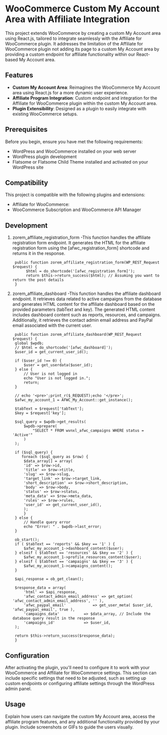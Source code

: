 # WooCommerce Custom My Account Area with Affiliate Integration

This project extends WooCommerce by creating a custom My Account area using React.js, tailored to integrate seamlessly with the Affiliate for WooCommerce plugin. It addresses the limitation of the Affiliate for WooCommerce plugin not adding its page to a custom My Account area by providing a custom endpoint for affiliate functionality within our React-based My Account area.

## Features

- **Custom My Account Area**: Reimagines the WooCommerce My Account area using React.js for a more dynamic user experience.
- **Affiliate Program Integration**: Custom endpoint and integration for the Affiliate for WooCommerce plugin within the custom My Account area.
- **Plugin Extensibility**: Designed as a plugin to easily integrate with existing WooCommerce setups.

## Prerequisites

Before you begin, ensure you have met the following requirements:
- WordPress and WooCommerce installed on your web server
- WordPress plugin development
- Flatsome or Flatsome Child Theme installed and activated on your WordPress site

## Compatibility

This project is compatible with the following plugins and extensions:
- Affiliate for WooCommerce:
- WooCommerce Subscription and WooCommerce API Manager

## Development

1. zorem_affiliate_registration_form
   -This function handles the affiliate registration form endpoint. It generates the HTML for the affiliate registration form using the [afwc_registration_form] shortcode and returns it in the response.

		public function zorem_affiliate_registration_form(WP_REST_Request $request) {
		     $html = do_shortcode('[afwc_registration_form]');
		     return $this->return_success($html); // Assuming you want to return the post details
		}

2. zorem_affiliate_dashboard
   -This function handles the affiliate dashboard endpoint. It retrieves data related to active campaigns from the database and generates HTML content for the affiliate dashboard based on the provided parameters (tabText and key).
   The generated HTML content includes dashboard content such as reports, resources, and campaigns. Additionally, it retrieves the contact admin email address and PayPal email associated with the current user.

		public function zorem_affiliate_dashboard(WP_REST_Request $request) {
		global $wpdb;
		// $html = do_shortcode('[afwc_dashboard]');
		$user_id = get_current_user_id();

		if ($user_id !== 0) {
			$user = get_userdata($user_id);
		} else {
			// User is not logged in
			echo "User is not logged in.";
			return;
		}

		// echo '<pre>';print_r($_REQUEST);echo '</pre>';
		$afwc_my_account_1 = AFWC_My_Account::get_instance();

		$tabText = $request['tabText'];
		$key = $request['key'];

		$sql_query = $wpdb->get_results(
			$wpdb->prepare(
				"SELECT * FROM wvnxl_afwc_campaigns WHERE status = 'Active'"
			)
		);

		if ($sql_query) {
           foreach ($sql_query as $row) {
			$data_array[] = array(
			'id' => $row->id,
			'title' => $row->title,
			'slug' => $row->slug,
			'target_link' => $row->target_link,
			'short_description' => $row->short_description,
			'body' => $row->body,
			'status' => $row->status,
			'meta_data' => $row->meta_data,
			'rules' => $row->rules,
			'user_id' => get_current_user_id(),
			);
		    }
		} else {
			// Handle query error
			echo "Error: " . $wpdb->last_error;
		}

		ob_start();	
		if ( $tabText == 'reports' && $key == '1' ) {
			$afwc_my_account_1->dashboard_content($user);
		} elseif ( $tabText == 'resources' && $key == '2' ) {
			$afwc_my_account_1->profile_resources_content($user);
		} elseif ( $tabText == 'campaigns' && $key == '3' ) {
			$afwc_my_account_1->campaigns_content();
		}

		$api_response = ob_get_clean();

		$response_data = array(
			'html' => $api_response,
			'afwc_contact_admin_email_address' => get_option( 'afwc_contact_admin_email_address', '' ),
			'afwc_paypal_email'      	   => get_user_meta( $user_id, 'afwc_paypal_email', true ),
			'campaigns_data' 		   => $data_array, // Include the database query result in the response
			'campaigns_id'			   => $user_id,
		);

		return $this->return_success($response_data);
		}

## Configuration

After activating the plugin, you'll need to configure it to work with your WooCommerce and Affiliate for WooCommerce settings. This section can include specific settings that need to be adjusted, such as setting up custom endpoints or configuring affiliate settings through the WordPress admin panel.

## Usage

Explain how users can navigate the custom My Account area, access the affiliate program features, and any additional functionality provided by your plugin. Include screenshots or GIFs to guide the users visually.
